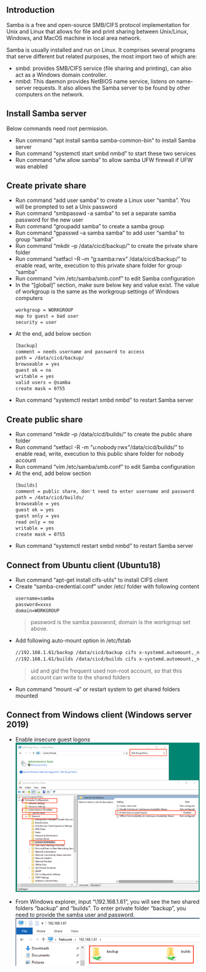 ## Introduction
Samba is a free and open-source SMB/CIFS protocol implementation for Unix and Linux that allows for file and print sharing between Unix/Linux, Windows, and MacOS machine in local area network.  

Samba is usually installed and run on Linux. It comprises several programs that serve different but related purposes, the most import two of which are:
+ smbd: provides SMB/CIFS service (file sharing and printing), can also act as a Windows domain controller.
+ nmbd: This daemon provides NetBIOS name service, listens on name-server requests. It also allows the Samba server to be found by other computers on the network.

## Install Samba server

Below commands need root permission.  
+ Run command “apt install samba samba-common-bin” to install Samba server  
+ Run command “systemctl start smbd nmbd” to start these two services
+ Run command “ufw allow samba” to allow samba UFW firewall if UFW was enabled

## Create private share
+ Run command “add user samba” to create a Linux user “samba”. You will be prompted to set a Unix password
+ Run command “smbpasswd -a samba” to set a separate samba password for the new user
+ Run command “groupadd samba” to create a samba group
+ Run command “gpasswd –a samba samba” to add user “samba” to group “samba”
+ Run command “mkdir –p /data/cicd/backup/” to create the private share folder 
+ Run command “setfacl –R –m “g:samba:rwx” /data/cicd/backup/” to enable read, write, execution to this private share folder for group “samba”
+ Run command “vim /etc/samba/smb.conf” to edit Samba configuration
+ In the “[global]” section, make sure below key and value exist. The value of workgroup is the same as the workgroup settings of Windows computers
    ```properties
    workgroup = WORKGROUP
    map to guest = bad user
    security = user
    ```
+ At the end, add below section
    ```properties
    [backup]
    comment = needs username and password to access
    path = /data/cicd/backup/
    browseable = yes
    guest ok = no
    writable = yes
    valid users = @samba
    create mask = 0755
    ```
+ Run command “systemctl restart smbd nmbd” to restart Samba server

## Create public share
+ Run command “mkdir –p /data/cicd/builds/” to create the public share folder 
+ Run command “setfacl -R -m "u:nobody:rwx"/data/cicd/builds/” to enable read, write, execution to this public share folder for nobody account
+ Run command “vim /etc/samba/smb.conf” to edit Samba configuration
+ At the end, add below section
    ```properties
    [builds]
    comment = public share, don't need to enter username and password
    path = /data/cicd/builds/
    browseable = yes
    guest ok = yes
    guest only = yes
    read only = no
    writable = yes
    create mask = 0755
    ```
+ Run command “systemctl restart smbd nmbd” to restart Samba server

## Connect from Ubuntu client (Ubuntu18)
+ Run command “apt-get install cifs-utils” to install CIFS client
+ Create “samba-credential.conf” under /etc/ folder with following content
    ```properties
    username=samba
    password=xxxx
    domain=WORKGROUP
    ```
    > password is the samba password, domain is the workgroup set above.
+ Add following auto-mount option in /etc/fstab
    ```sh
    //192.168.1.61/backup /data/cicd/backup cifs x-systemd.automount,_netdev,credentials=/etc/samba-credential.conf,uid=1000,gid=1000,x-gvfs-show 1 0
    //192.168.1.61/builds /data/cicd/builds cifs x-systemd.automount,_netdev,guest,uid=1000,gid=1000,x-gvfs-show 1 0
    ```
    > uid and gid the frequent used non-root account, so that this account can write to the shared folders
+ Run command “mount –a” or restart system to get shared folders mounted

## Connect from Windows client (Windows server 2019)
+ Enable insecure guest logons    
![samba](../../_media/linux/linux_setup1.png)

+ From Windows explorer, input “\\192.168.1.61”, you will see the two shared folders “backup” and “builds”. To enter private folder “backup”, you need to provide the samba user and password.    
![samba](../../_media/linux/linux_setup2.png)